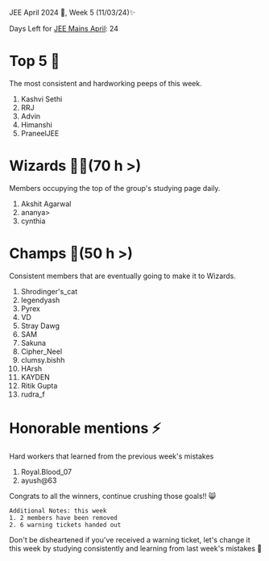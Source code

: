 JEE April 2024 🚀, Week 5 (11/03/24)✨

Days Left for [JEE Mains April](https://jee.is-probably.gay/): 24

# Top 5 👑
The most consistent and hardworking peeps of this week. 
1. Kashvi Sethi
2. RRJ
3. Advin
4. Himanshi
5. PraneelJEE

# Wizards 🧙‍♂️(70 h >)
Members occupying the top of the group's studying page daily. 
1. Akshit Agarwal
2. ananya>
3. cynthia 

# Champs 🐐(50 h >)
Consistent members that are eventually going to make it to Wizards. 
1. Shrodinger's_cat
2. legendyash
3. Pyrex
4. VD
5. Stray Dawg
6. SAM
7. Sakuna
8. Cipher_Neel
9. clumsy.bishh
10. HArsh
11. KAYDEN
12. Ritik Gupta
13. rudra_f
# Honorable mentions ⚡
Hard workers that learned from the previous week's mistakes 
1. Royal.Blood_07
2. ayush@63

Congrats to all the winners, continue crushing those goals!! 😸

```
Additional Notes: this week
1. 2 members have been removed
2. 6 warning tickets handed out
```

Don't be disheartened if you've received a warning ticket, let's change it this week by studying consistently and learning from last week's mistakes 💪

